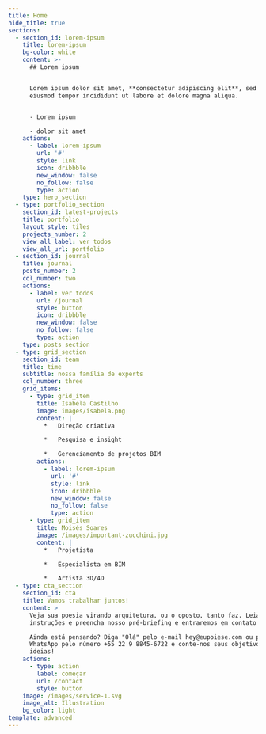 ```yaml
---
title: Home
hide_title: true
sections:
  - section_id: lorem-ipsum
    title: lorem-ipsum
    bg-color: white
    content: >-
      ## Lorem ipsum


      Lorem ipsum dolor sit amet, **consectetur adipiscing elit**, sed do
      eiusmod tempor incididunt ut labore et dolore magna aliqua.


      - Lorem ipsum

      - dolor sit amet
    actions:
      - label: lorem-ipsum
        url: '#'
        style: link
        icon: dribbble
        new_window: false
        no_follow: false
        type: action
    type: hero_section
  - type: portfolio_section
    section_id: latest-projects
    title: portfolio
    layout_style: tiles
    projects_number: 2
    view_all_label: ver todos
    view_all_url: portfolio
  - section_id: journal
    title: journal
    posts_number: 2
    col_number: two
    actions:
      - label: ver todos
        url: /journal
        style: button
        icon: dribbble
        new_window: false
        no_follow: false
        type: action
    type: posts_section
  - type: grid_section
    section_id: team
    title: time
    subtitle: nossa família de experts
    col_number: three
    grid_items:
      - type: grid_item
        title: Isabela Castilho
        image: images/isabela.png
        content: |
          *   Direção criativa

          *   Pesquisa e insight

          *   Gerenciamento de projetos BIM
        actions:
          - label: lorem-ipsum
            url: '#'
            style: link
            icon: dribbble
            new_window: false
            no_follow: false
            type: action
      - type: grid_item
        title: Moisés Soares
        image: /images/important-zucchini.jpg
        content: |
          *   Projetista

          *   Especialista em BIM

          *   Artista 3D/4D
  - type: cta_section
    section_id: cta
    title: Vamos trabalhar juntos!
    content: >
      Veja sua poesia virando arquitetura, ou o oposto, tanto faz. Leia as
      instruções e preencha nosso pré-briefing e entraremos em contato com você.

      Ainda está pensando? Diga "Olá" pelo e-mail hey@eupoiese.com ou pelo
      WhatsApp pelo número +55 22 9 8845-6722 e conte-nos seus objetivos e
      ideias!
    actions:
      - type: action
        label: começar
        url: /contact
        style: button
    image: /images/service-1.svg
    image_alt: Illustration
    bg_color: light
template: advanced
---
```

